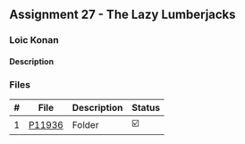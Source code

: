 ## Assignment 27 - The Lazy Lumberjacks

### Loic Konan

#### Description

>
> 
>

### Files

|   #   | File               | Description | Status                  |
| :---: | ------------------ | ----------- | ----------------------- |
|   1   | [P11936](./P11936) | Folder      | :ballot_box_with_check: |
